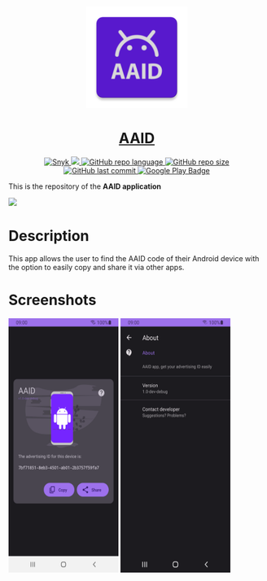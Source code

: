 <p align="center">
  <img src="https://github.com/figonzal1/AAID/blob/main/app/src/main/res/mipmap-xxxhdpi/ic_launcher.png" width="200" height="200">
</p>
<h1 align="center"><a href="https://play.google.com/store/apps/details?id=cl.figonzal.aaid">AAID</a></h1>

<p align="center">

  <a href="https://snyk.io/test/github/figonzal1/LastQuakeChile?targetFile=app/build.gradle" >
        <img alt="Snyk" src="https://snyk.io/test/github/figonzal1/LastQuakeChile/badge.svg?targetFile=app/build.gradle" >
  </a>

  <a href="https://www.codefactor.io/repository/github/figonzal1/aaid" >
        <img src="https://www.codefactor.io/repository/github/figonzal1/aaid/badge" >
  </a>

  <a href="https://img.shields.io/github/languages/top/figonzal1/AAID?color=orange" >
        <img alt="GitHub repo language" src="https://img.shields.io/github/languages/top/figonzal1/AAID?color=orange">
  </a>

   <a href="https://img.shields.io/github/repo-size/figonzal1/AAID" >
         <img alt="GitHub repo size" src="https://img.shields.io/github/repo-size/figonzal1/AAID">
    </a>

   <a href="https://img.shields.io/github/last-commit/figonzal1/AAID?color=yellow" >
        <img alt="GitHub last commit" src="https://img.shields.io/github/last-commit/figonzal1/AAID?color=yellow">
   </a>
  <a href="https://play.google.com/store/apps/details?id=cl.figonzal.aaid">
        <img alt="Google Play Badge" src="https://img.shields.io/endpoint?color=green&logo=google-play&logoColor=green&url=https%3A%2F%2Fplay.cuzi.workers.dev%2Fplay%3Fi%3Dcl.figonzal.aaid%26l%3DGoogle%2520Play%26m%3DVersion%253A%2520%24version%2520%257C%2520Downloads%2520%2524shortinstalls%2520%257C%2520Updated%253A%2520%2524updated">
  </a>
</p>

This is the repository of the **AAID application**

<a href="https://play.google.com/store/apps/details?id=cl.figonzal.aaid"><img src="https://play.google.com/intl/en_us/badges/images/generic/en_badge_web_generic.png" height="75"></a>

# Description

This app allows the user to find the AAID code of their Android device with the option to easily copy and share it via other apps.

# Screenshots

<img src="https://raw.githubusercontent.com/figonzal1/AAID/main/fastlane/metadata/android/en-US/images/phoneScreenshots/main_activity_1675313713994.png" width="216" height="500"> <img src="https://raw.githubusercontent.com/figonzal1/AAID/main/fastlane/metadata/android/en-US/images/phoneScreenshots/settings_activity_1675313751113.png" width="216" height="500"> 
